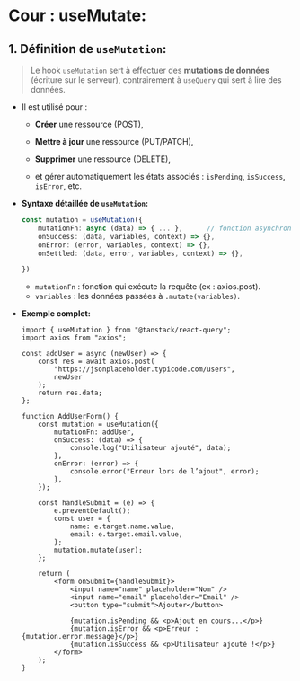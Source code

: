 # Cour : **useMutate:**

## 1. **Définition de `useMutation`:**

> Le hook `useMutation` sert à effectuer des **mutations de données** (écriture sur le serveur), contrairement à `useQuery` qui sert à lire des données.

-   Il est utilisé pour :

    -   **Créer** une ressource (POST),
    -   **Mettre à jour** une ressource (PUT/PATCH),
    -   **Supprimer** une ressource (DELETE),

    -   et gérer automatiquement les états associés : `isPending`, `isSuccess`, `isError`, etc.

-   **Syntaxe détaillée de `useMutation`:**

    ```ts
    const mutation = useMutation({
        mutationFn: async (data) => { ... },      // fonction asynchrone (POST, PUT, etc.)
        onSuccess: (data, variables, context) => {},
        onError: (error, variables, context) => {},
        onSettled: (data, error, variables, context) => {},

    })
    ```

    -   `mutationFn` : fonction qui exécute la requête (ex : axios.post).
    -   `variables` : les données passées à `.mutate(variables)`.

-   **Exemple complet:**

    ```tsx
    import { useMutation } from "@tanstack/react-query";
    import axios from "axios";

    const addUser = async (newUser) => {
    	const res = await axios.post(
    		"https://jsonplaceholder.typicode.com/users",
    		newUser
    	);
    	return res.data;
    };

    function AddUserForm() {
    	const mutation = useMutation({
    		mutationFn: addUser,
    		onSuccess: (data) => {
    			console.log("Utilisateur ajouté", data);
    		},
    		onError: (error) => {
    			console.error("Erreur lors de l’ajout", error);
    		},
    	});

    	const handleSubmit = (e) => {
    		e.preventDefault();
    		const user = {
    			name: e.target.name.value,
    			email: e.target.email.value,
    		};
    		mutation.mutate(user);
    	};

    	return (
    		<form onSubmit={handleSubmit}>
    			<input name="name" placeholder="Nom" />
    			<input name="email" placeholder="Email" />
    			<button type="submit">Ajouter</button>

    			{mutation.isPending && <p>Ajout en cours...</p>}
    			{mutation.isError && <p>Erreur : {mutation.error.message}</p>}
    			{mutation.isSuccess && <p>Utilisateur ajouté !</p>}
    		</form>
    	);
    }
    ```
